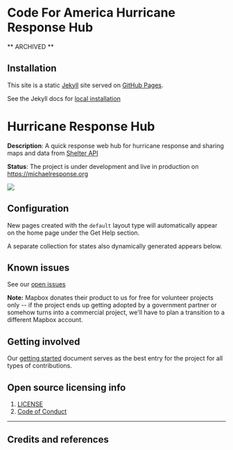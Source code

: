 # Code For America Hurricane Response Hub

** ARCHIVED **

## Installation

This site is a static [Jekyll](https://jekyllrb.com/) site served on [GitHub Pages](https://pages.github.com/).

See the Jekyll docs for [local installation](https://jekyllrb.com/docs/installation/)

# Hurricane Response Hub

**Description**:  A quick response web hub for hurricane response and sharing maps and data from [Shelter API](https://github.com/hurricane-response/florence-api)


**Status**: The project is under development and live in production on https://michaelresponse.org


![](https://raw.githubusercontent.com/hurricane-response/florence_website/master/screenshot.png)

## Configuration

New pages created with the `default` layout type will automatically appear on the home page under the Get Help section.

A separate collection for states also dynamically generated appears below.



## Known issues

See our [open issues](https://github.com/hurricane-response/michael_website/issues)

**Note:** Mapbox donates their product to us for free for volunteer projects only -- if the project ends up getting adopted by a government partner or somehow turns into a commercial project, we'll have to plan a transition to a different Mapbox account.

## Getting involved

Our [getting started](https://bit.ly/2N6YVYD) document serves as the best entry for the project for all types of contributions.

## Open source licensing info
1. [LICENSE](LICENSE)
2. [Code of Conduct](Code_of_Conduct.md)


----

## Credits and references

